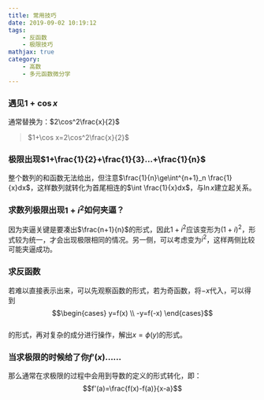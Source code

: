 ```yaml
---
title: 常用技巧
date: 2019-09-02 10:19:12
tags:
    - 反函数
    - 极限技巧
mathjax: true
category:
    - 高数
    - 多元函数微分学
---
```


### 遇见$1+\cos x$
通常替换为：$2\cos^2\frac{x}{2}$  
> $1+\cos x=2\cos^2\frac{x}{2}$  

### 极限出现$1+\frac{1}{2}+\frac{1}{3}...+\frac{1}{n}$
整个数列的和函数无法给出，但注意$\frac{1}{n}\ge\int^{n+1}_n \frac{1}{x}dx$，这样数列就转化为首尾相连的$\int \frac{1}{x}dx$，与$\ln x$建立起关系。  

### 求数列极限出现$1+i^2$如何夹逼？
因为夹逼关键是要凑出$\frac{n+1}{n}$的形式，因此$1+i^2$应该变形为$(1+i)^2$，形式较为统一，才会出现极限相同的情况。另一侧，可以考虑变为$i^2$，这样两侧比较可能夹逼成功。  

### 求反函数
若难以直接表示出来，可以先观察函数的形式，若为奇函数，将$-x$代入，可以得到  
$$\begin{cases} y=f(x) \\ -y=f(-x) \end{cases}$$  
的形式，再对复杂的成分进行操作，解出$x=\phi (y)$的形式。  

### 当求极限的时候给了你$f'(x)$……
那么通常在求极限的过程中会用到导数的定义的形式转化，即：  
$$f'(a)=\frac{f(x)-f(a)}{x-a}$$  